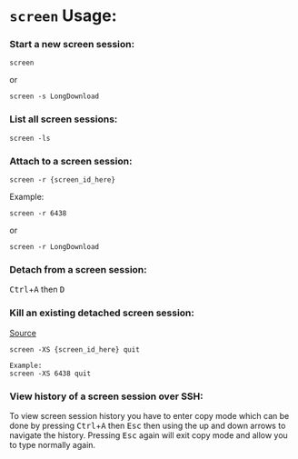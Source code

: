 # `screen` Usage:

### Start a new screen session:
```
screen
```
or
```
screen -s LongDownload
```

### List all screen sessions:
```
screen -ls
```

### Attach to a screen session:
```
screen -r {screen_id_here}
```
Example:
```
screen -r 6438
```
or
```
screen -r LongDownload
```

### Detach from a screen session:
<kbd>Ctrl</kbd>+<kbd>A</kbd> then <kbd>D</kbd>

### Kill an existing detached screen session:
[Source](https://stackoverflow.com/a/1509764)
```
screen -XS {screen_id_here} quit

Example:
screen -XS 6438 quit
```

### View history of a screen session over SSH:
To view screen session history you have to enter copy mode which can be done by pressing <kbd>Ctrl</kbd>+<kbd>A</kbd> then <kbd>Esc</kbd> then using the up and down arrows to navigate the history. Pressing <kbd>Esc</kbd> again will exit copy mode and allow you to type normally again.
